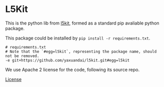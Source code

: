 # L5Kit

This is the python lib from [l5kit](https://github.com/lyft/l5kit), formed as a standard pip avaliable python package.

This package could be installed by `pip install -r requirements.txt`.

```
# requirements.txt
# Note that the `#egg=l5kit`, representing the package name, should not be removed.
-e git+https://github.com/yaxuandai/l5kit.git#egg=l5kit
```

We use Apache 2 license for the code, following its source repo. 

[License](https://github.com/YaxuanDai/l5kit)


